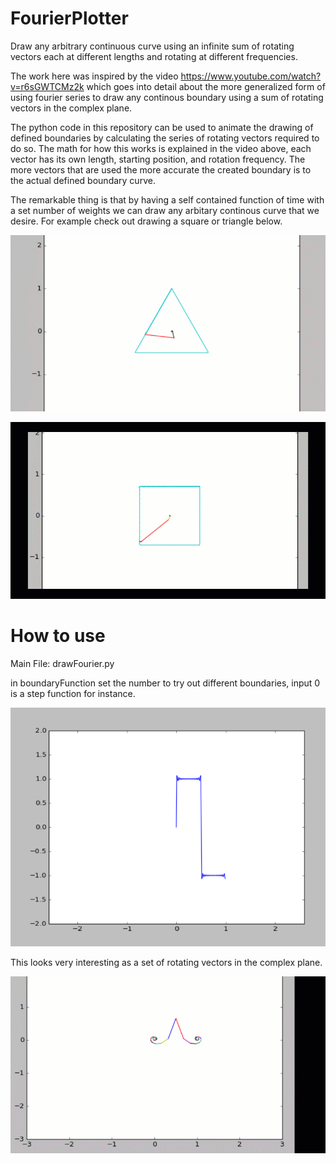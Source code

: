 # FourierPlotter
Draw any arbitrary continuous curve using an infinite sum of rotating vectors each at different lengths and rotating at different frequencies.

The work here was inspired by the video https://www.youtube.com/watch?v=r6sGWTCMz2k which goes into detail about the more generalized form of using
fourier series to draw any continous boundary using a sum of rotating vectors in the complex plane.

The python code in this repository can be used to animate the drawing of defined boundaries by calculating the series of rotating vectors required to do so. 
The math for how this works is explained in the video above, each vector has its own length, starting position, and rotation frequency. The more vectors
that are used the more accurate the created boundary is to the actual defined boundary curve. 

The remarkable thing is that by having a self contained function of time with a set number of weights we can draw any arbitary continous curve that we
desire. For example check out drawing a square or triangle below.

![](https://github.com/awbrown90/FourierPlotter/blob/master/fourier_triangle.gif)

![](https://github.com/awbrown90/FourierPlotter/blob/master/fourier_square.gif)

# How to use
Main File: drawFourier.py

in boundaryFunction set the number to try out different boundaries, input 0 is a step function for instance.

![](https://github.com/awbrown90/FourierPlotter/blob/master/step.png)

This looks very interesting as a set of rotating vectors in the complex plane.

![](https://github.com/awbrown90/FourierPlotter/blob/master/fourier_step.gif)

